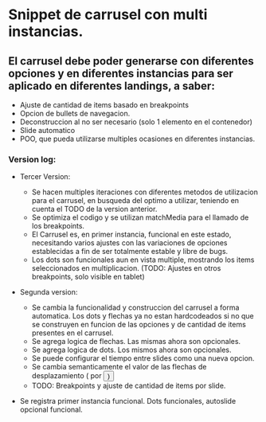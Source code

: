 # Snippet de carrusel con multi instancias.

## El carrusel debe poder generarse con diferentes opciones y en diferentes instancias para ser aplicado en diferentes landings, a saber:

- Ajuste de cantidad de items basado en breakpoints
- Opcion de bullets de navegacion.
- Deconstruccion al no ser necesario (solo 1 elemento en el contenedor)
- Slide automatico
- POO, que pueda utilizarse multiples ocasiones en diferentes instancias.

### Version log:

- Tercer Version:
    - Se hacen multiples iteraciones con diferentes metodos de utilizacion para el carrusel, en busqueda del optimo a utilizar, teniendo en cuenta el TODO de la version anterior.
    - Se optimiza el codigo y se utilizan matchMedia para el llamado de los breakpoints.
    - El Carrusel es, en primer instancia, funcional en este estado, necesitando varios ajustes con las variaciones de opciones establecidas a fin de ser totalmente estable y libre de bugs.
    - Los dots son funcionales aun en vista multiple, mostrando los items seleccionados en multiplicacion. (TODO: Ajustes en otros breakpoints, solo visible en tablet)
- Segunda version: 
    - Se cambia la funcionalidad y construccion del carrusel a forma automatica. Los dots y flechas ya no estan hardcodeados si no que se construyen en funcion de las opciones y de cantidad de items presentes en el carrusel.
    - Se agrega logica de flechas. Las mismas ahora son opcionales.
    - Se agrega logica de dots. Los mismos ahora son opcionales.
    - Se puede configurar el tiempo entre slides como una nueva opcion.
    - Se cambia semanticamente el valor de las flechas de desplazamiento (<a> por <button>)
    - TODO: Breakpoints y ajuste de cantidad de items por slide.

- Se registra primer instancia funcional. Dots funcionales, autoslide opcional funcional.
